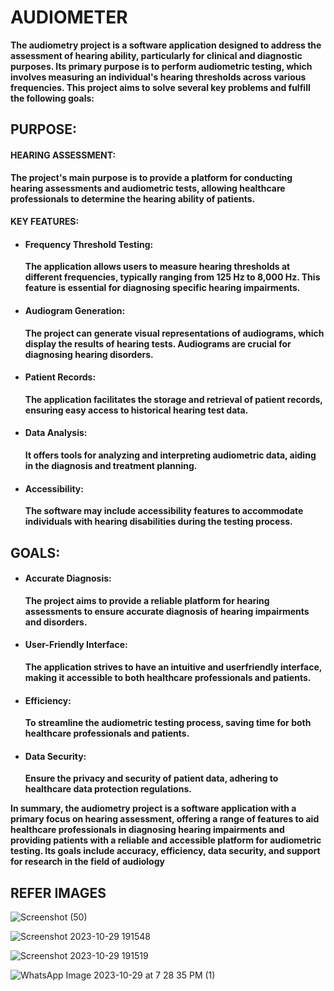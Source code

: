 # AUDIOMETER
**The audiometry project is a software application designed to address the assessment
of hearing ability, particularly for clinical and diagnostic purposes. Its primary
purpose is to perform audiometric testing, which involves measuring an individual's
hearing thresholds across various frequencies. This project aims to solve several key
problems and fulfill the following goals:**
## PURPOSE:
#### HEARING ASSESSMENT:
**The project's main purpose is to provide a platform for
conducting hearing assessments and audiometric tests, allowing healthcare
professionals to determine the hearing ability of patients.**

#### KEY FEATURES: 
* #### Frequency Threshold Testing:
  **The application allows users to measure hearing
thresholds at different frequencies, typically ranging from 125 Hz to 8,000 Hz.
This feature is essential for diagnosing specific hearing impairments.**
* #### Audiogram Generation:
  **The project can generate visual representations of
audiograms, which display the results of hearing tests. Audiograms are crucial
for diagnosing hearing disorders.**
* #### Patient Records:
  **The application facilitates the storage and retrieval of patient
records, ensuring easy access to historical hearing test data.**
* #### Data Analysis:
  **It offers tools for analyzing and interpreting audiometric data,
aiding in the diagnosis and treatment planning.**
* #### Accessibility: 
  **The software may include accessibility features to accommodate
individuals with hearing disabilities during the testing process.**
## GOALS: 
* #### Accurate Diagnosis:
  **The project aims to provide a reliable platform for hearing
assessments to ensure accurate diagnosis of hearing impairments and
disorders.**
* #### User-Friendly Interface:
  **The application strives to have an intuitive and userfriendly interface, making it accessible to both healthcare professionals and
patients.**
* #### Efficiency:
  **To streamline the audiometric testing process, saving time for both
healthcare professionals and patients.**
* #### Data Security:
  **Ensure the privacy and security of patient data, adhering to
healthcare data protection regulations.**

**In summary, the audiometry project is a software application with a primary focus on
hearing assessment, offering a range of features to aid healthcare professionals in
diagnosing hearing impairments and providing patients with a reliable and accessible
platform for audiometric testing. Its goals include accuracy, efficiency, data security,
and support for research in the field of audiology**


## REFER IMAGES


![Screenshot (50)](https://github.com/YashShukla925/Audiometer/assets/120268919/e151e75b-4dbb-4959-b9d7-a9563bb9f59a)



![Screenshot 2023-10-29 191548](https://github.com/YashShukla925/Audiometer/assets/120268919/6e237e67-ff46-436a-9b48-fc3557344701)



![Screenshot 2023-10-29 191519](https://github.com/YashShukla925/Audiometer/assets/120268919/bcb2643a-2078-4974-bcb7-a0cbe50f7aa8)




![WhatsApp Image 2023-10-29 at 7 28 35 PM (1)](https://github.com/YashShukla925/Audiometer/assets/120268919/d01642bb-a729-466b-a191-6f11d130a10a)


